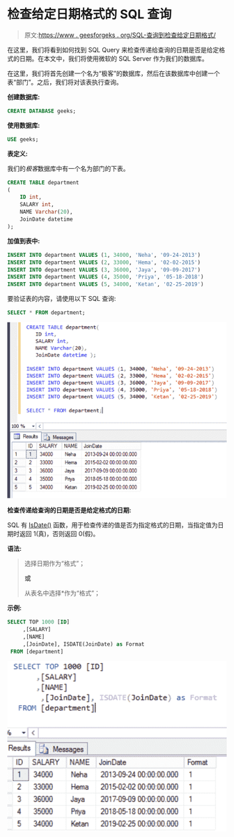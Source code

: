 # 检查给定日期格式的 SQL 查询

> 原文:[https://www . geesforgeks . org/SQL-查询到检查给定日期格式/](https://www.geeksforgeeks.org/sql-query-to-check-given-format-of-a-date/)

在这里，我们将看到如何找到 SQL Query 来检查传递给查询的日期是否是给定格式的日期。在本文中，我们将使用微软的 SQL Server 作为我们的数据库。

在这里，我们将首先创建一个名为“极客”的数据库，然后在该数据库中创建一个表“部门”。之后，我们将对该表执行查询。

**创建数据库:**

```sql
CREATE DATABASE geeks;
```

**使用数据库:**

```sql
USE geeks;
```

**表定义:**

我们的*极客*数据库中有一个名为部门的下表。

```sql
CREATE TABLE department
(
    ID int,
    SALARY int,
    NAME Varchar(20),
    JoinDate datetime 
);
```

**加值到表中:**

```sql
INSERT INTO department VALUES (1, 34000, 'Neha', '09-24-2013')
INSERT INTO department VALUES (2, 33000, 'Hema', '02-02-2015')
INSERT INTO department VALUES (3, 36000, 'Jaya', '09-09-2017')
INSERT INTO department VALUES (4, 35000, 'Priya', '05-18-2018')
INSERT INTO department VALUES (5, 34000, 'Ketan', '02-25-2019')
```

要验证表的内容，请使用以下 SQL 查询:

```sql
SELECT * FROM department;
```

![](img/697c235a1181d23766e022299b5d0304.png)

**检查传递给查询的日期是否是给定格式的日期:**

SQL 有 [IsDate()](https://www.geeksforgeeks.org/isdate-function-in-sql-server/) 函数，用于检查传递的值是否为指定格式的日期，当指定值为日期时返回 1(真)，否则返回 0(假)。

**语法:**

> 选择日期作为“格式”；
> 
> **或**
> 
> 从表名中选择*作为“格式”；

**示例:**

```sql
SELECT TOP 1000 [ID]
     ,[SALARY]
     ,[NAME]
     ,[JoinDate], ISDATE(JoinDate) as Format 
 FROM [department]
```

![](img/8a3760b0e310e74d697a224d23f6d464.png)